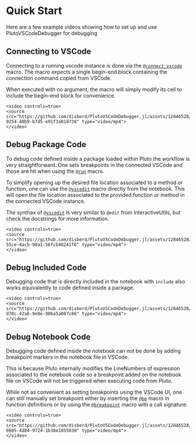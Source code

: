 # Quick Start
Here are a few example videos showing how to set up and use PlutoVSCodeDebugger for debugging

## Connecting to VSCode
Connecting to a running vscode instance is done via the [`@connect_vscode`](@ref) macro. The macro expects a single begin-end block containing the connection command copied from VSCode.

When executed with no argument, the macro will simply modify its cell to include the begin-end block for convenience.
```@raw html
<video controls=true>
<source src="https://github.com/disberd/PlutoVSCodeDebugger.jl/assets/12846528/8ba2b2e6-9254-40b9-b7d5-e91f3a018738" type="video/mp4">
</video>
```

## Debug Package Code
To debug code defined inside a package loaded within Pluto the workflow is very straightforward. One sets breakpoints in the connected VSCode and those are hit when using the [`@run`](@ref) macro.

To simplify opening up the desired file location associated to a method or function, one can use the [`@vscedit`](@ref) macro directly from the notebook. This will open the file location associated to the provided function or method in the connected VSCode instance.

The synthax of [`@vscedit`](@ref) is very similar to `@edit` from InteractiveUtils, but check the docstrings for more information.
```@raw html
<video controls=true>
<source src="https://github.com/disberd/PlutoVSCodeDebugger.jl/assets/12846528/0c0628fe-55ce-4acb-90a1-56fcb48241f6" type="video/mp4">
</video>
```

## Debug Included Code
Debugging code that is directly included in the notebook with `include` also works equivalently to code defined inside a package.
```@raw html
<video controls=true>
<source src="https://github.com/disberd/PlutoVSCodeDebugger.jl/assets/12846528/0794ec45-d78c-42a6-9e0e-906a5a087c66" type="video/mp4">
</video>
```

## Debug Notebook Code
Debugging code defined inside the notebook can not be done by adding breakpoint markers in the notebook file in VSCode.

This is because Pluto internally modifies the LineNumbers of expression associated to the notebook code so a breakpoint added on the notebook file on VSCode will not be triggered when executing code from Pluto.

While not as convenient as setting breakpoints using the VSCode UI, one can still manually set breakpoint either by inserting the [`@bp`](@ref) macro in function definitions or by using the [`@breakpoint`](@ref) macro with a call signature.
```@raw html
<video controls=true>
<source src="https://github.com/disberd/PlutoVSCodeDebugger.jl/assets/12846528/c9864d8d-0605-4d84-9724-1b38e1855830" type="video/mp4">
</video>
```
